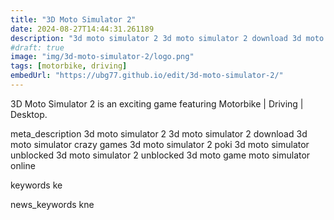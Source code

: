 ```yaml
---
title: "3D Moto Simulator 2"
date: 2024-08-27T14:44:31.261189
description: "3d moto simulator 2 3d moto simulator 2 download 3d moto simulator crazy games 3d moto simulator 2 poki 3d moto simulator unblocked 3d moto simulator 2 unblocked 3d moto game moto simulator online"
#draft: true
image: "img/3d-moto-simulator-2/logo.png"
tags: [motorbike, driving]
embedUrl: "https://ubg77.github.io/edit/3d-moto-simulator-2/"
---
```


3D Moto Simulator 2 is an exciting game featuring Motorbike | Driving | Desktop.

meta_description
3d moto simulator 2 3d moto simulator 2 download 3d moto simulator crazy games 3d moto simulator 2 poki 3d moto simulator unblocked 3d moto simulator 2 unblocked 3d moto game moto simulator online


keywords
ke


news_keywords
kne
